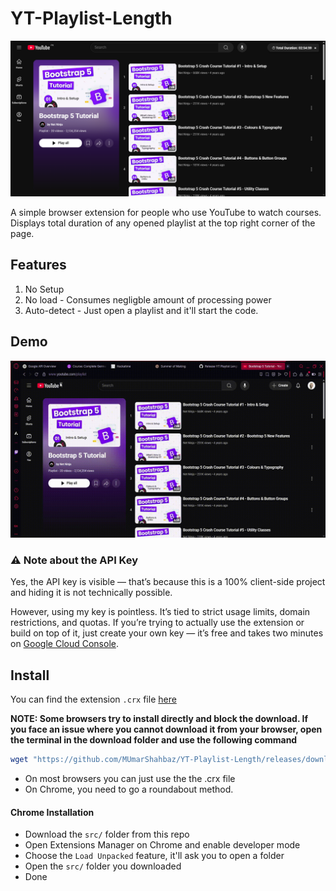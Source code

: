 # YT-Playlist-Length

![Example](Screenshot.png)

A simple browser extension for people who use YouTube to watch courses.
Displays total duration of any opened playlist at the top right corner of the page.

## Features

1. No Setup
2. No load - Consumes negligble amount of processing power
3. Auto-detect - Just open a playlist and it'll start the code.

## Demo

![Demo](demo.gif)

### ⚠ Note about the API Key

Yes, the API key is visible — that’s because this is a 100% client-side project and hiding it is not technically possible.

However, using my key is pointless. It’s tied to strict usage limits, domain restrictions, and quotas. If you’re trying to actually use the extension or build on top of it, just create your own key — it’s free and takes two minutes on [Google Cloud Console](https://console.cloud.google.com/apis/credentials).

## Install

You can find the extension `.crx` file [here](https://github.com/MUmarShahbaz/YT-Playlist-Length/releases/tag/v1.0.0)

**NOTE: Some browsers try to install directly and block the download. If you face an issue where you cannot download it from your browser, open the terminal in the download folder and use the following command**

```bash
wget "https://github.com/MUmarShahbaz/YT-Playlist-Length/releases/download/v1.0.0/YT-Playlist-Length.crx" -O YT-Playlist-Length.crx
```

- On most browsers you can just use the the .crx file
- On Chrome, you need to go a roundabout method.

#### Chrome Installation
- Download the `src/` folder from this repo
- Open Extensions Manager on Chrome and enable developer mode
- Choose the `Load Unpacked` feature, it'll ask you to open a folder
- Open the `src/` folder you downloaded
- Done